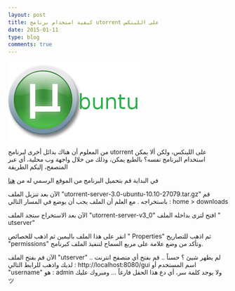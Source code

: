 ```yaml
---
layout: post
title: كيفية استخدام برنامج utorrent على اللينكس
date: 2015-01-11
type: blog
comments: true
---
```


![يوتورنت على اللينكس](/assets/utorrent.png "يوتورنت على اللينكس")

من المعلوم أن هناك بدائل أخرى لبرنامج utorrent على اللينكس، ولكن ألا يمكن استخدام البرنامج نفسه؟ بالطبع يمكن، وذلك من خلال واجهة وب محلية، أي عبر المتصفح، إليكم الطريقة


في البداية قم بتحميل البرنامج من الموقع الرسمي له من [هنا](http://www.utorrent.com/downloads/linux)

الآن بعد تنزيل الملف "utorrent-server-3.0-ubuntu-10.10-27079.tar.gz" قم باستخراجه .
مع العلم أن الملف يجب أن يوضع في المسار التالي : home > downloads

الآن بعد الاستخراج ستجد الملف "utorrent-server-v3_0" افتح لترى بداخله الملف " utserver"

انقر على هذا الملف باليمين ثم اذهب للخصائص " Properties"  ثم اذهب للتصاريح "permissions" وتأكد من وضع علامة على مربع السماح لتنفيذ الملف كبرنامج.

الآن قم بفتح الملف "utserver" .. لم يظهر شيئ ؟
حسناً .. قم بفتح أي متصفح انترنت لديك واذهب للرابط التالي : http://localhost:8080/gui
اسم المستخدم أو "username" هو : admin
ولا يوجد كلمة سر، أي دع هذا الحقل فارغاً ... ومبروك عليك ツ
